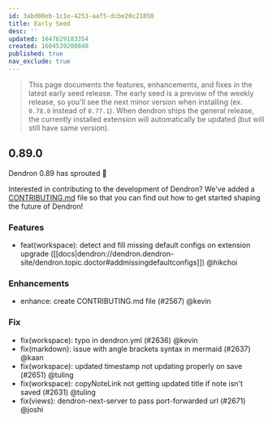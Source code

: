 ```yaml
---
id: 3abd00eb-1c1e-4253-aaf5-dcbe20c21850
title: Early Seed
desc: ''
updated: 1647629183354
created: 1604539200840
published: true
nav_exclude: true
---
```


> This page documents the features, enhancements, and fixes in the latest early seed release. The early seed is a preview of the weekly release, so you'll see the next minor version when installing (ex. `0.78.0` instead of `0.77.1`). When dendron ships the general release, the currently installed extension will automatically be updated (but will still have same version).

## 0.89.0

Dendron 0.89 has sprouted 🌱

Interested in contributing to the development of Dendron? We've added a [CONTRIBUTING.md](https://github.com/dendronhq/dendron/blob/master/CONTRIBUTING.md) file so that you can find out how to get started shaping the future of Dendron!

### Features
- feat(workspace): detect and fill missing default configs on extension upgrade ([[docs|dendron://dendron.dendron-site/dendron.topic.doctor#addmissingdefaultconfigs]]) @hikchoi

### Enhancements
- enhance: create CONTRIBUTING.md file (#2567) @kevin

### Fix
- fix(workspace): typo in dendron.yml (#2636) @kevin
- fix(markdown): issue with angle brackets syntax in mermaid  (#2637) @kaan
- fix(workspace): updated timestamp not updating properly on save (#2651) @tuling
- fix(workspace): copyNoteLink not getting updated title if note isn't saved (#2631) @tuling
- fix(views): dendron-next-server to pass port-forwarded url (#2671) @joshi